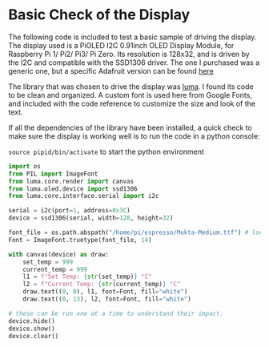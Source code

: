 # Basic Check of the Display

The following code is included to test a basic sample of driving the display. The display used is a PiOLED I2C 0.91inch OLED Display Module, for Raspberry Pi 1/ Pi2/ Pi3/ Pi Zero. Its resolution is 128x32, and is driven by the I2C and compatible with the SSD1306 driver. The one I purchased was a generic one, but a specific Adafruit version can be found [here](https://github.com/adafruit/Adafruit_Python_SSD1306)

The library that was chosen to drive the display was [luma](https://luma-oled.readthedocs.io/en/latest/). I found its code to be clean and organized. A custom font is used here from Google Fonts, and included with the code reference to customize the size and look of the text.

If all the dependencies of the library have been installed, a quick check to make sure the display is working well is to run the code in a python console:

`source pipid/bin/activate` to start the python environment

```python
import os
from PIL import ImageFont
from luma.core.render import canvas
from luma.oled.device import ssd1306
from luma.core.interface.serial import i2c

serial = i2c(port=1, address=0x3C)
device = ssd1306(serial, width=128, height=32)

font_file = os.path.abspath("/home/pi/espresso/Mukta-Medium.ttf") # location must match where font file is
Font = ImageFont.truetype(font_file, 14)

with canvas(device) as draw:
    set_temp = 999
    current_temp = 999
    l1 = f"Set Temp: {str(set_temp)} °C"
    l2 = f"Current Temp: {str(current_temp)} °C"
    draw.text((0, 0), l1, font=Font, fill="white")
    draw.text((0, 13), l2, font=Font, fill="white")

# these can be run one at a time to understand their impact.
device.hide()
device.show()
device.clear()
```
